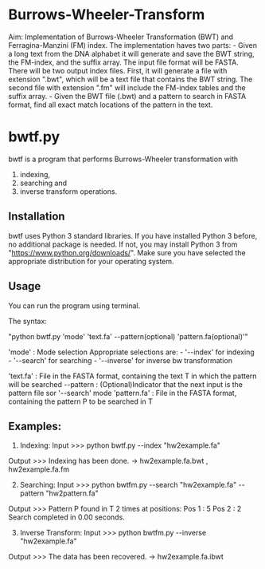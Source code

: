 # Burrows-Wheeler-Transform
Aim: Implementation of Burrows-Wheeler Transformation (BWT) and
Ferragina-Manzini (FM) index. The implementation haves two parts:
	- Given a long text from the DNA alphabet it will generate and save
	the BWT string, the FM-index, and the suffix array. The input file 
	format will be FASTA. There will be two output index files. First, 
	it will generate a file with extension ".bwt", which will be a text 
	file that contains the BWT string. The second file with extension ".fm"
	will include the FM-index tables and the suffix array. 
	- Given the BWT file (.bwt) and a pattern to search in FASTA format, 
	find all exact match locations of the pattern in the text.

# bwtf.py

bwtf is a program that performs Burrows-Wheeler transformation with 
1. indexing,
2. searching and 
3. inverse transform operations.

## Installation

bwtf uses Python 3 standard libraries.
If you have installed Python 3 before, no additional package is needed.
If not, you may install Python 3 from "https://www.python.org/downloads/".
Make sure you have selected the appropriate distribution for your operating system.

## Usage

You can run the program using terminal.

The syntax:

"python bwtf.py 'mode' 'text.fa' --pattern(optional) 'pattern.fa(optional)'"

'mode'			: Mode selection
					Appropriate selections are:
					- '--index' for indexing
					- '--search' for searching
					- '--inverse' for inverse bw transformation

'text.fa' 		: File in the FASTA format, containing the text T in which the pattern will be searched
--pattern		: (Optional)Indicator that the next input is the pattern file sor '--search' mode
'pattern.fa'	: File in the FASTA format, containing the pattern P to be searched in T

## Examples:

1. Indexing:
Input >>> python bwtf.py --index "hw2example.fa"

Output >>>
Indexing has been done. -> hw2example.fa.bwt , hw2example.fa.fm

2. Searching:
Input >>> python bwtfm.py --search "hw2example.fa" --pattern "hw2pattern.fa"

Output >>>
Pattern P found in T  2 times at positions:
Pos  1 :  5
Pos  2 :  2
Search completed in 0.00 seconds.

3. Inverse Transform:
Input >>> python bwtfm.py --inverse "hw2example.fa"

Output >>>
The data has been recovered. -> hw2example.fa.ibwt
